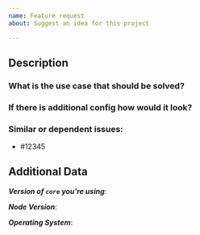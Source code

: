 ```yaml
---
name: Feature request
about: Suggest an idea for this project

---
```


<!--
1. Please check if an issue already exists so there are no duplicates
2. Check out and follow our Guidelines: https://github.com/EndemolShineGroup/core/blob/develop/CONTRIBUTING.md
3. Fill out the whole template so we have a good overview on the issue
4. Do not remove any section of the template. If something is not applicable leave it empty but leave it in the Issue
5. Please follow the template, otherwise we'll have to ask you to update it
-->

## Description

### What is the use case that should be solved?

<!--
The more detail you describe this in, the easier it is to understand for us :)
-->

### If there is additional config how would it look?

### Similar or dependent issues:

- #12345

## Additional Data

***Version of `core` you're using***:

***Node Version***:

***Operating System***:
